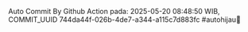 Auto Commit By Github Action pada: 2025-05-20 08:48:50 WIB, COMMIT_UUID 744da44f-026b-4de7-a344-a115c7d883fc #autohijau🗿
